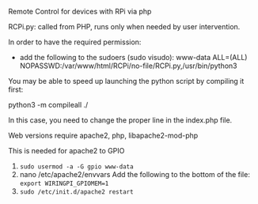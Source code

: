 Remote Control for devices with RPi via php

RCPi.py: called from PHP, runs only when needed by user intervention.

In order to have the required permission:

- add the following to the sudoers (sudo visudo):
www-data ALL=(ALL) NOPASSWD:/var/www/html/RCPi/no-file/RCPi.py,/usr/bin/python3

You may be able to speed up launching the python script by compiling it first:

python3 -m compileall ./

In this case, you need to change the proper line in the index.php file.

Web versions require apache2, php, libapache2-mod-php

This is needed for apache2 to GPIO

1. `sudo usermod -a -G gpio www-data`
2. nano /etc/apache2/envvars
   Add the following to the bottom of the file:
   `export WIRINGPI_GPIOMEM=1`
3. `sudo /etc/init.d/apache2 restart`
